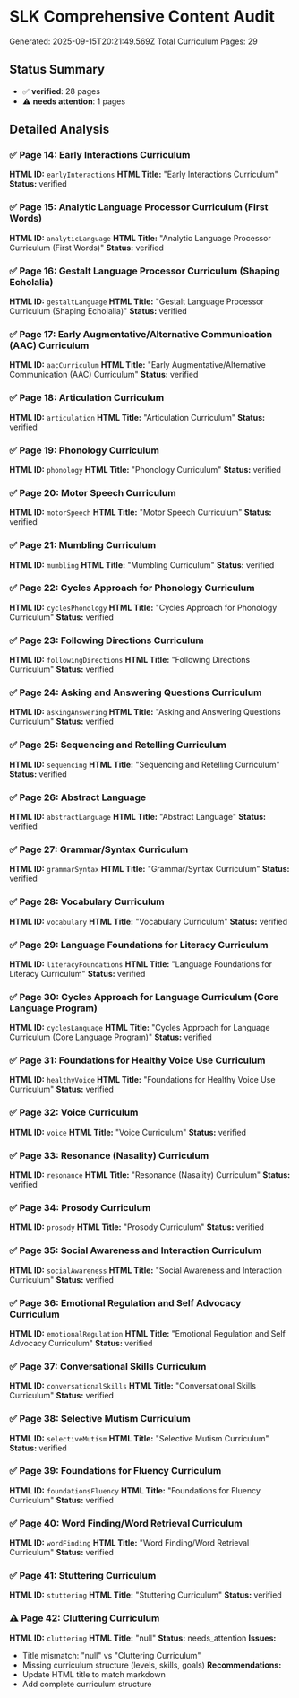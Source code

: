 # SLK Comprehensive Content Audit
Generated: 2025-09-15T20:21:49.569Z
Total Curriculum Pages: 29

## Status Summary
- ✅ **verified**: 28 pages
- ⚠️ **needs attention**: 1 pages

## Detailed Analysis

### ✅ Page 14: Early Interactions Curriculum
**HTML ID:** `earlyInteractions`
**HTML Title:** "Early Interactions Curriculum"
**Status:** verified

### ✅ Page 15: Analytic Language Processor Curriculum (First Words)
**HTML ID:** `analyticLanguage`
**HTML Title:** "Analytic Language Processor Curriculum (First Words)"
**Status:** verified

### ✅ Page 16: Gestalt Language Processor Curriculum (Shaping Echolalia)
**HTML ID:** `gestaltLanguage`
**HTML Title:** "Gestalt Language Processor Curriculum (Shaping Echolalia)"
**Status:** verified

### ✅ Page 17: Early Augmentative/Alternative Communication (AAC) Curriculum
**HTML ID:** `aacCurriculum`
**HTML Title:** "Early Augmentative/Alternative Communication (AAC) Curriculum"
**Status:** verified

### ✅ Page 18: Articulation Curriculum
**HTML ID:** `articulation`
**HTML Title:** "Articulation Curriculum"
**Status:** verified

### ✅ Page 19: Phonology Curriculum
**HTML ID:** `phonology`
**HTML Title:** "Phonology Curriculum"
**Status:** verified

### ✅ Page 20: Motor Speech Curriculum
**HTML ID:** `motorSpeech`
**HTML Title:** "Motor Speech Curriculum"
**Status:** verified

### ✅ Page 21: Mumbling Curriculum
**HTML ID:** `mumbling`
**HTML Title:** "Mumbling Curriculum"
**Status:** verified

### ✅ Page 22: Cycles Approach for Phonology Curriculum
**HTML ID:** `cyclesPhonology`
**HTML Title:** "Cycles Approach for Phonology Curriculum"
**Status:** verified

### ✅ Page 23: Following Directions Curriculum
**HTML ID:** `followingDirections`
**HTML Title:** "Following Directions Curriculum"
**Status:** verified

### ✅ Page 24: Asking and Answering Questions Curriculum
**HTML ID:** `askingAnswering`
**HTML Title:** "Asking and Answering Questions Curriculum"
**Status:** verified

### ✅ Page 25: Sequencing and Retelling Curriculum
**HTML ID:** `sequencing`
**HTML Title:** "Sequencing and Retelling Curriculum"
**Status:** verified

### ✅ Page 26: Abstract Language
**HTML ID:** `abstractLanguage`
**HTML Title:** "Abstract Language"
**Status:** verified

### ✅ Page 27: Grammar/Syntax Curriculum
**HTML ID:** `grammarSyntax`
**HTML Title:** "Grammar/Syntax Curriculum"
**Status:** verified

### ✅ Page 28: Vocabulary Curriculum
**HTML ID:** `vocabulary`
**HTML Title:** "Vocabulary Curriculum"
**Status:** verified

### ✅ Page 29: Language Foundations for Literacy Curriculum
**HTML ID:** `literacyFoundations`
**HTML Title:** "Language Foundations for Literacy Curriculum"
**Status:** verified

### ✅ Page 30: Cycles Approach for Language Curriculum (Core Language Program)
**HTML ID:** `cyclesLanguage`
**HTML Title:** "Cycles Approach for Language Curriculum (Core Language Program)"
**Status:** verified

### ✅ Page 31: Foundations for Healthy Voice Use Curriculum
**HTML ID:** `healthyVoice`
**HTML Title:** "Foundations for Healthy Voice Use Curriculum"
**Status:** verified

### ✅ Page 32: Voice Curriculum
**HTML ID:** `voice`
**HTML Title:** "Voice Curriculum"
**Status:** verified

### ✅ Page 33: Resonance (Nasality) Curriculum
**HTML ID:** `resonance`
**HTML Title:** "Resonance (Nasality) Curriculum"
**Status:** verified

### ✅ Page 34: Prosody Curriculum
**HTML ID:** `prosody`
**HTML Title:** "Prosody Curriculum"
**Status:** verified

### ✅ Page 35: Social Awareness and Interaction Curriculum
**HTML ID:** `socialAwareness`
**HTML Title:** "Social Awareness and Interaction Curriculum"
**Status:** verified

### ✅ Page 36: Emotional Regulation and Self Advocacy Curriculum
**HTML ID:** `emotionalRegulation`
**HTML Title:** "Emotional Regulation and Self Advocacy Curriculum"
**Status:** verified

### ✅ Page 37: Conversational Skills Curriculum
**HTML ID:** `conversationalSkills`
**HTML Title:** "Conversational Skills Curriculum"
**Status:** verified

### ✅ Page 38: Selective Mutism Curriculum
**HTML ID:** `selectiveMutism`
**HTML Title:** "Selective Mutism Curriculum"
**Status:** verified

### ✅ Page 39: Foundations for Fluency Curriculum
**HTML ID:** `foundationsFluency`
**HTML Title:** "Foundations for Fluency Curriculum"
**Status:** verified

### ✅ Page 40: Word Finding/Word Retrieval Curriculum
**HTML ID:** `wordFinding`
**HTML Title:** "Word Finding/Word Retrieval Curriculum"
**Status:** verified

### ✅ Page 41: Stuttering Curriculum
**HTML ID:** `stuttering`
**HTML Title:** "Stuttering Curriculum"
**Status:** verified

### ⚠️ Page 42: Cluttering Curriculum
**HTML ID:** `cluttering`
**HTML Title:** "null"
**Status:** needs_attention
**Issues:**
- Title mismatch: "null" vs "Cluttering Curriculum"
- Missing curriculum structure (levels, skills, goals)
**Recommendations:**
- Update HTML title to match markdown
- Add complete curriculum structure
